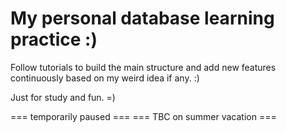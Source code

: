 # My personal database learning practice :) 

Follow tutorials to build the main structure and add new features continuously based on my weird idea if any. :)

Just for study and fun. =)

=== temporarily paused ===
=== TBC on summer vacation ===
